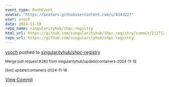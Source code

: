 ```yaml
---
event_type: PushEvent
avatar: "https://avatars.githubusercontent.com/u/814322?"
user: vsoch
date: 2024-11-18
repo_name: singularityhub/shpc-registry
html_url: https://github.com/singularityhub/shpc-registry/commit/212712dd2b8df4ac10696b79e4e792b846ca200e
repo_url: https://github.com/singularityhub/shpc-registry
---
```


<a href='https://github.com/vsoch' target='_blank'>vsoch</a> pushed to <a href='https://github.com/singularityhub/shpc-registry' target='_blank'>singularityhub/shpc-registry</a>

<small>Merge pull request #280 from singularityhub/update/containers-2024-11-18

[bot] update/containers-2024-11-18</small>

<a href='https://github.com/singularityhub/shpc-registry/commit/212712dd2b8df4ac10696b79e4e792b846ca200e' target='_blank'>View Commit</a>